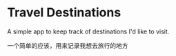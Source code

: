 # Travel Destinations

A simple app to keep track of destinations I'd like to visit.

一个简单的应该，用来记录我想去旅行的地方
